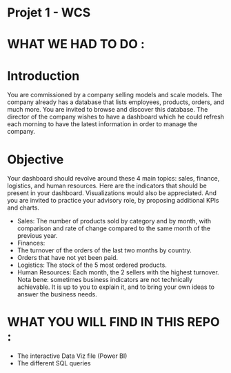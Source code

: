 # Projet 1 - WCS

# WHAT WE HAD TO DO : 
# Introduction
You are commissioned by a company selling models and scale models. The company already has a database that lists employees, products, orders, and much more. You are invited to browse and discover this database. The director of the company wishes to have a dashboard which he could refresh each morning to have the latest information in order to manage the company.

# Objective
Your dashboard should revolve around these 4 main topics: sales, finance, logistics, and human resources.
Here are the indicators that should be present in your dashboard. Visualizations would also be appreciated. And you are invited to practice your advisory role, by proposing additional KPIs and charts.
- Sales: The number of products sold by category and by month, with comparison and rate of change compared to the same month of the previous year.
- Finances:
- The turnover of the orders of the last two months by country.
- Orders that have not yet been paid.
- Logistics: The stock of the 5 most ordered products.
- Human Resources: Each month, the 2 sellers with the highest turnover.
Nota bene: sometimes business indicators are not technically achievable. It is up to you to explain it, and to bring your own ideas to answer the business needs.

# WHAT YOU WILL FIND IN THIS REPO : 
- The interactive Data Viz file (Power BI)
- The different SQL queries 
